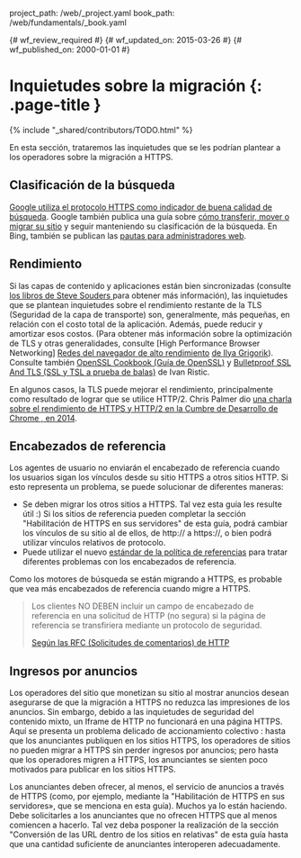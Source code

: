 project_path: /web/_project.yaml
book_path: /web/fundamentals/_book.yaml

{# wf_review_required #}
{# wf_updated_on: 2015-03-26 #}
{# wf_published_on: 2000-01-01 #}

# Inquietudes sobre la migración {: .page-title }

{% include "_shared/contributors/TODO.html" %}



En esta sección, trataremos las inquietudes que se les podrían plantear a los operadores sobre la migración a HTTPS.


## Clasificación de la búsqueda

[Google utiliza el protocolo HTTPS como indicador de buena calidad
de búsqueda](https://googlewebmastercentral.blogspot.com/2014/08/https-as-ranking-signal.html).
Google también publica una guía sobre [cómo transferir, mover o migrar su
sitio](https://support.google.com/webmasters/topic/6029673) y seguir manteniendo su
clasificación de la búsqueda. En Bing, también se publican las [pautas para
administradores web](http://www.bing.com/webmaster/help/webmaster-guidelines-30fba23a).

## Rendimiento

Si las capas de contenido y aplicaciones están bien sincronizadas (consulte [los libros de Steve Souders
](https://stevesouders.com/) para obtener más información), las inquietudes que se plantean inquietudes sobre el rendimiento restante de la TLS (Seguridad de la capa de transporte)
son, generalmente, más pequeñas, en relación con el costo total de la
aplicación. Además, puede reducir y amortizar esos costos. (Para obtener más
información sobre la optimización de TLS y otras generalidades, consulte [High Performance Browser
Networking] [Redes del navegador de alto rendimiento](http://chimera.labs.oreilly.com/books/1230000000545) [de Ilya
Grigorik](http://chimera.labs.oreilly.com/books/1230000000545)). Consulte también [OpenSSL
Cookbook (Guía de OpenSSL)](https://www.feistyduck.com/books/openssl-cookbook/) y [Bulletproof
SSL And TLS (SSL y TSL a prueba de balas)](https://www.feistyduck.com/books/bulletproof-ssl-and-tls/) de Ivan
Ristic.

En algunos casos, la TLS puede mejorar el rendimiento, principalmente como resultado de lograr que se utilice
HTTP/2. Chris Palmer dio [una charla sobre el rendimiento de HTTPS y HTTP/2 en la Cumbre de Desarrollo de Chrome 
, en 2014](/web/shows/cds/2014/tls-all-the-things).

## Encabezados de referencia

Los agentes de usuario no enviarán el encabezado de referencia cuando los usuarios sigan los vínculos desde su sitio
HTTPS a otros sitios HTTP. Si esto representa un problema, se puede solucionar de diferentes
maneras:

* Se deben migrar los otros sitios a HTTPS. Tal vez esta guía les resulte
 útil :) Si los sitios de referencia pueden completar la sección "Habilitación de HTTPS en sus servidores" de esta guía, podrá cambiar
 los vínculos de su sitio al de ellos, de http:// a https://, o bien podrá utilizar
 vínculos relativos de protocolo.
* Puede utilizar el nuevo [estándar de la política
 de referencias](http://www.w3.org/TR/referrer-policy/#referrer-policy-delivery-meta)
 para tratar diferentes problemas con los encabezados de referencia.

Como los motores de búsqueda se están migrando a HTTPS, es probable que vea más encabezados
de referencia cuando migre a HTTPS.

<blockquote class="quote__content g-wide--push-1 g-wide--pull-1 g-medium--push-1">Los clientes NO DEBEN incluir un campo de encabezado de referencia en una solicitud de HTTP (no segura) si la página de referencia se transfiriera mediante un protocolo de seguridad.<p><a href="https://tools.ietf.org/html/rfc2616#section-15.1.3">Según las RFC (Solicitudes de comentarios) de HTTP</a></p></blockquote>

## Ingresos por anuncios

Los operadores del sitio que monetizan su sitio al mostrar anuncios desean asegurarse de que la
migración a HTTPS no reduzca las impresiones de los anuncios. Sin embargo, debido a las inquietudes de seguridad
del contenido mixto, un Iframe de HTTP no funcionará en una página HTTPS. Aquí se presenta un problema delicado de accionamiento colectivo
: hasta que los anunciantes publiquen en los sitios HTTPS,
los operadores de sitios no pueden migrar a HTTPS sin perder ingresos por anuncios; pero hasta que los
operadores migren a HTTPS, los anunciantes se sienten poco motivados para publicar en los sitios HTTPS.

Los anunciantes deben ofrecer, al menos, el servicio de anuncios a través de HTTPS (como, por ejemplo, mediante la
"Habilitación de HTTPS en sus servidores», que se menciona en esta guía). Muchos ya lo están haciendo. Debe solicitarles a los anunciantes que no ofrecen
HTTPS que al menos comiencen a hacerlo. Tal vez deba posponer la realización de la sección "Conversión de las URL dentro de los sitios en relativas" de
esta guía hasta que una cantidad suficiente de anunciantes interoperen adecuadamente.

